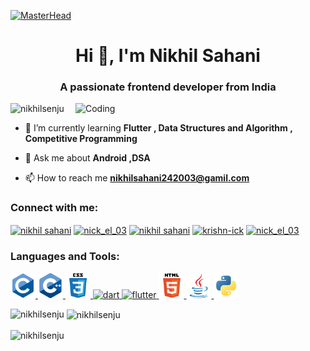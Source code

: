 [![MasterHead](https://user-images.githubusercontent.com/74038190/212748830-4c709398-a386-4761-84d7-9e10b98fbe6e.gif)](https://rishavchanda.io)
<h1 align="center">Hi 👋, I'm Nikhil Sahani</h1>
<h3 align="center">A passionate frontend developer from India</h3>
<img align="right" alt="Coding" width="400" src="https://encrypted-tbn0.gstatic.com/images?q=tbn:ANd9GcRqdas29w9nPrpAzGAq_50xEHyBiOq9DAMekg&s">


<p align="left"> <img src="https://komarev.com/ghpvc/?username=nikhilsenju&label=Profile%20views&color=0e75b6&style=flat" alt="nikhilsenju" /> </p>

- 🌱 I’m currently learning **Flutter , Data Structures and Algorithm , Competitive Programming**

- 💬 Ask me about **Android ,DSA**

- 📫 How to reach me **nikhilsahani242003@gamil.com**

<h3 align="left">Connect with me:</h3>
<p align="left">
<a href="https://linkedin.com/in/nikhil-sahani-153947257/" target="blank"><img align="center" src="https://raw.githubusercontent.com/nikhilsenju/github-profile-readme-generator/master/src/images/icons/Social/linked-in-alt.svg" alt="nikhil sahani" height="30" width="40" /></a>
<a href="https://instagram.com/nick_el_03" target="blank"><img align="center" src="https://raw.githubusercontent.com/rahuldkjain/github-profile-readme-generator/master/src/images/icons/Social/instagrdam.svg" alt="nick_el_03" height="30" width="40" /></a>
<a href="https://www.codechef.com/users/nikhil sahani" target="blank"><img align="center" src="https://cdn.jsdelivr.net/npm/simple-icons@3.1.0/icons/codechef.svg" alt="nikhil sahani" height="30" width="40" /></a>
<a href="https://codeforces.com/profile/krishn-ick" target="blank"><img align="center" src="https://raw.githubusercontent.com/rahuldkjain/github-profile-readme-generator/master/src/images/icons/Social/codeforces.svg" alt="krishn-ick" height="30" width="40" /></a>
<a href="https://www.leetcode.com/nick_el_03" target="blank"><img align="center" src="https://raw.githubusercontent.com/rahuldkjain/github-profile-readme-generator/master/src/images/icons/Social/leet-code.svg" alt="nick_el_03" height="30" width="40" /></a>
</p>

<h3 align="left">Languages and Tools:</h3>
<p align="left"> <a href="https://www.cprogramming.com/" target="_blank" rel="noreferrer"> <img src="https://raw.githubusercontent.com/devicons/devicon/master/icons/c/c-original.svg" alt="c" width="40" height="40"/> </a> <a href="https://www.w3schools.com/cpp/" target="_blank" rel="noreferrer"> <img src="https://raw.githubusercontent.com/devicons/devicon/master/icons/cplusplus/cplusplus-original.svg" alt="cplusplus" width="40" height="40"/> </a> <a href="https://www.w3schools.com/css/" target="_blank" rel="noreferrer"> <img src="https://raw.githubusercontent.com/devicons/devicon/master/icons/css3/css3-original-wordmark.svg" alt="css3" width="40" height="40"/> </a> <a href="https://dart.dev" target="_blank" rel="noreferrer"> <img src="https://www.vectorlogo.zone/logos/dartlang/dartlang-icon.svg" alt="dart" width="40" height="40"/> </a> <a href="https://flutter.dev" target="_blank" rel="noreferrer"> <img src="https://www.vectorlogo.zone/logos/flutterio/flutterio-icon.svg" alt="flutter" width="40" height="40"/> </a> <a href="https://www.w3.org/html/" target="_blank" rel="noreferrer"> <img src="https://raw.githubusercontent.com/devicons/devicon/master/icons/html5/html5-original-wordmark.svg" alt="html5" width="40" height="40"/> </a> <a href="https://www.java.com" target="_blank" rel="noreferrer"> <img src="https://raw.githubusercontent.com/devicons/devicon/master/icons/java/java-original.svg" alt="java" width="40" height="40"/> </a> <a href="https://www.python.org" target="_blank" rel="noreferrer"> <img src="https://raw.githubusercontent.com/devicons/devicon/master/icons/python/python-original.svg" alt="python" width="40" height="40"/> </a> </p>

<p><img align="left" src="https://github-readme-stats.vercel.app/api/top-langs?username=nikhilsenju&show_icons=true&locale=en&layout=compact" alt="nikhilsenju" /></p>

<p>&nbsp;<img align="center" src="https://github-readme-stats.vercel.app/api?username=nikhilsenju&show_icons=true&locale=en" alt="nikhilsenju" /></p>

<p><img align="center" src="https://github-readme-streak-stats.herokuapp.com/?user=nikhilsenju&" alt="nikhilsenju" /></p>
	

